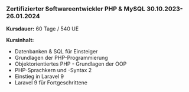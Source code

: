 ### Zertifizierter Softwareentwickler PHP & MySQL 30.10.2023-26.01.2024

**Kursdauer:** 60 Tage / 540 UE

**Kursinhalt:**
- Datenbanken & SQL für Einsteiger
- Grundlagen der PHP-Programmierung
- Objektorientiertes PHP - Grundlagen der OOP
- PHP-Sprachkern und -Syntax 2
- Einstieg in Laravel 9
- Laravel 9 für Fortgeschrittene